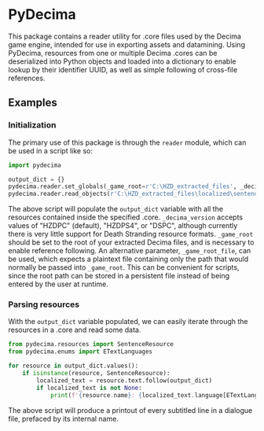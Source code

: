 # PyDecima

This package contains a reader utility for .core files used by the Decima game engine, intended for use in exporting
assets and datamining. Using PyDecima, resources from one or multiple Decima .cores can be deserialized into Python
objects and loaded into a dictionary to enable lookup by their identifier UUID, as well as simple following of
cross-file references.

## Examples

### Initialization
The primary use of this package is through the `reader` module, which can be used in a script like so:

```python
import pydecima

output_dict = {}
pydecima.reader.set_globals(_game_root=r'C:\HZD_extracted_files', _decima_version='HZDPC')
pydecima.reader.read_objects(r'C:\HZD_extracted_files\localized\sentences\aigenerated\aloy\sentences.core', output_dict)
```

The above script will populate the `output_dict` variable with all the resources contained inside the specified .core.
`_decima_version` accepts values of "HZDPC" (default), "HZDPS4", or "DSPC", although currently there is very little
support for Death Stranding resource formats. `_game_root` should be set to the root of your extracted Decima files,
and is necessary to enable reference following. An alternative parameter, `_game_root_file`, can be used, which expects
a plaintext file containing only the path that would normally be passed into `_game_root`. This can be convenient for
scripts, since the root path can be stored in a persistent file instead of being entered by the user at runtime.

### Parsing resources
With the `output_dict` variable populated, we can easily iterate through the resources in a .core and read some data.

```python
from pydecima.resources import SentenceResource
from pydecima.enums import ETextLanguages

for resource in output_dict.values():
    if isinstance(resource, SentenceResource):
        localized_text = resource.text.follow(output_dict)
        if localized_text is not None:
            print(f'{resource.name}: {localized_text.language[ETextLanguages.English]}')
```

The above script will produce a printout of every subtitled line in a dialogue file, prefaced by its internal name.